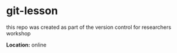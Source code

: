 # git-lesson

this repo was created as part of the version control for researchers workshop  

**Location:** online
